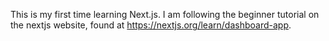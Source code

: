 This is my first time learning Next.js. I am following the beginner tutorial on the nextjs website, found at https://nextjs.org/learn/dashboard-app.